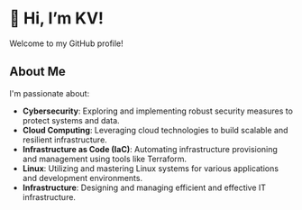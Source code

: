 # 👋 Hi, I’m KV!

Welcome to my GitHub profile!

## About Me

I'm passionate about:
- **Cybersecurity**: Exploring and implementing robust security measures to protect systems and data.
- **Cloud Computing**: Leveraging cloud technologies to build scalable and resilient infrastructure.
- **Infrastructure as Code (IaC)**: Automating infrastructure provisioning and management using tools like Terraform.
- **Linux**: Utilizing and mastering Linux systems for various applications and development environments.
- **Infrastructure**: Designing and managing efficient and effective IT infrastructure.
